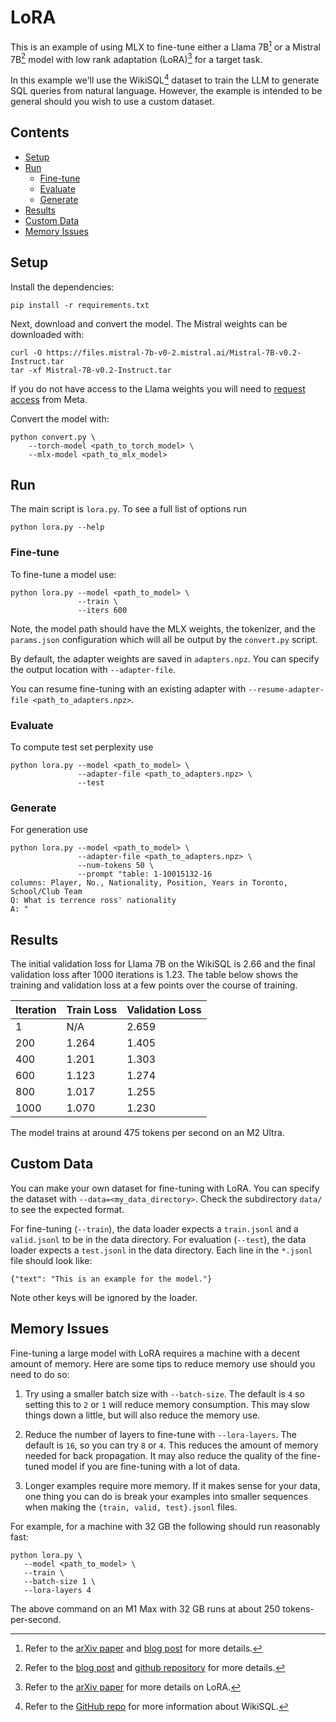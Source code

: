 # LoRA

This is an example of using MLX to fine-tune either a Llama 7B[^llama] or a
Mistral 7B[^mistral] model with low rank adaptation (LoRA)[^lora] for a target
task. 

In this example we'll use the WikiSQL[^wikisql] dataset to train the LLM to
generate SQL queries from natural language. However, the example is intended to
be general should you wish to use a custom dataset.

## Contents

* [Setup](#Setup)
* [Run](#Run)
  * [Fine-tune](#Fine-tune)
  * [Evaluate](#Evaluate)
  * [Generate](#Generate)
* [Results](#Results)
* [Custom Data](#Custom-Data)
* [Memory Issues](#Memory-Issues)


## Setup 

Install the dependencies:

```
pip install -r requirements.txt
```

Next, download and convert the model. The Mistral weights can be downloaded with:

```
curl -O https://files.mistral-7b-v0-2.mistral.ai/Mistral-7B-v0.2-Instruct.tar
tar -xf Mistral-7B-v0.2-Instruct.tar
```

If you do not have access to the Llama weights you will need to [request
access](https://ai.meta.com/resources/models-and-libraries/llama-downloads/)
from Meta.

Convert the model with:

```
python convert.py \
    --torch-model <path_to_torch_model> \
    --mlx-model <path_to_mlx_model>
```

## Run

The main script is `lora.py`. To see a full list of options run

```
python lora.py --help
```

### Fine-tune

To fine-tune a model use:

```
python lora.py --model <path_to_model> \
               --train \
               --iters 600
```

Note, the model path should have the MLX weights, the tokenizer, and the
`params.json` configuration which will all be output by the `convert.py` script.

By default, the adapter weights are saved in `adapters.npz`. You can specify
the output location with `--adapter-file`.

You can resume fine-tuning with an existing adapter with `--resume-adapter-file
<path_to_adapters.npz>`. 

### Evaluate

To compute test set perplexity use

```
python lora.py --model <path_to_model> \
               --adapter-file <path_to_adapters.npz> \
               --test 
```

### Generate

For generation use

```
python lora.py --model <path_to_model> \
               --adapter-file <path_to_adapters.npz> \
               --num-tokens 50 \
               --prompt "table: 1-10015132-16
columns: Player, No., Nationality, Position, Years in Toronto, School/Club Team
Q: What is terrence ross' nationality
A: "
```

## Results

The initial validation loss for Llama 7B on the WikiSQL is 2.66 and the final
validation loss after 1000 iterations is 1.23. The table below shows the
training and validation loss at a few points over the course of training.

| Iteration | Train Loss | Validation Loss |
| --------- | ---------- | --------------- |
| 1         |    N/A     |      2.659      |
| 200       |    1.264   |      1.405      |
| 400       |    1.201   |      1.303      |
| 600       |    1.123   |      1.274      |
| 800       |    1.017   |      1.255      |
| 1000      |    1.070   |      1.230      |

The model trains at around 475 tokens per second on an M2 Ultra.

## Custom Data

You can make your own dataset for fine-tuning with LoRA. You can specify the
dataset with `--data=<my_data_directory>`. Check the subdirectory `data/` to
see the expected format.

For fine-tuning (`--train`), the data loader expects a `train.jsonl` and a
`valid.jsonl` to be in the data directory. For evaluation (`--test`), the data
loader expects a `test.jsonl` in the data directory. Each line in the `*.jsonl`
file should look like:

```
{"text": "This is an example for the model."}
```

Note other keys will be ignored by the loader.

## Memory Issues

Fine-tuning a large model with LoRA requires a machine with a decent amount
of memory. Here are some tips to reduce memory use should you need to do so:

1. Try using a smaller batch size with `--batch-size`. The default is `4` so
   setting this to `2` or `1` will reduce memory consumption. This may slow
   things down a little, but will also reduce the memory use.

2. Reduce the number of layers to fine-tune with `--lora-layers`. The default
   is `16`, so you can try `8` or `4`. This reduces the amount of memory
   needed for back propagation. It may also reduce the quality of the
   fine-tuned model if you are fine-tuning with a lot of data.

3. Longer examples require more memory. If it makes sense for your data, one thing
   you can do is break your examples into smaller
   sequences when making the `{train, valid, test}.jsonl` files.

For example, for a machine with 32 GB the following should run reasonably fast:

```
python lora.py \
   --model <path_to_model> \
   --train \
   --batch-size 1 \
   --lora-layers 4
```

The above command on an M1 Max with 32 GB runs at about 250 tokens-per-second.


[^lora]: Refer to the [arXiv paper](https://arxiv.org/abs/2106.09685) for more details on LoRA.
[^llama]: Refer to the [arXiv paper](https://arxiv.org/abs/2302.13971) and [blog post](https://ai.meta.com/blog/large-language-model-llama-meta-ai/) for more details.
[^mistral]: Refer to the [blog post](https://mistral.ai/news/announcing-mistral-7b/) and [github repository](https://github.com/mistralai/mistral-src) for more details.
[^wikisql]: Refer to the [GitHub repo](https://github.com/salesforce/WikiSQL/tree/master) for more information about WikiSQL.
